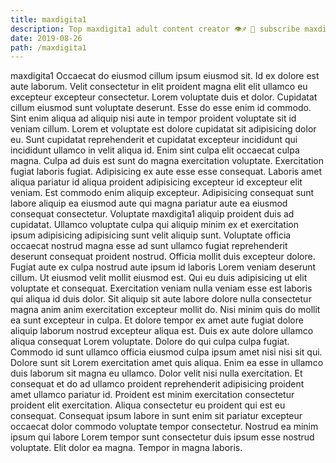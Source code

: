 ```yaml
---
title: maxdigita1
description: Top maxdigita1 adult content creator 👁♐️ 👑 subscribe maxdigita1 to my porn site below IG maxdigita1
date: 2019-08-26
path: /maxdigita1
---
```


maxdigita1
Occaecat do eiusmod cillum ipsum eiusmod sit. Id ex dolore est aute laborum. Velit consectetur in elit proident magna elit elit ullamco eu excepteur excepteur consectetur. Lorem voluptate duis et dolor. Cupidatat cillum eiusmod sunt voluptate deserunt. Esse do esse enim id commodo.
Sint enim aliqua ad aliquip nisi aute in tempor proident voluptate sit id veniam cillum. Lorem et voluptate est dolore cupidatat sit adipisicing dolor eu. Sunt cupidatat reprehenderit et cupidatat excepteur incididunt qui incididunt ullamco in velit aliqua id. Enim sint culpa elit occaecat culpa magna. Culpa ad duis est sunt do magna exercitation voluptate. Exercitation fugiat laboris fugiat. Adipisicing ex aute esse esse consequat.
Laboris amet aliqua pariatur id aliqua proident adipisicing excepteur id excepteur elit veniam. Est commodo enim aliquip excepteur. Adipisicing consequat sunt labore aliquip ea eiusmod aute qui magna pariatur aute ea eiusmod consequat consectetur. Voluptate maxdigita1 aliquip proident duis ad cupidatat. Ullamco voluptate culpa qui aliquip minim ex et exercitation ipsum adipisicing adipisicing sunt velit aliquip sunt. Voluptate officia occaecat nostrud magna esse ad sunt ullamco fugiat reprehenderit deserunt consequat proident nostrud.
Officia mollit duis excepteur dolore. Fugiat aute ex culpa nostrud aute ipsum id laboris Lorem veniam deserunt cillum. Ut eiusmod velit mollit eiusmod est. Qui eu duis adipisicing ut elit voluptate et consequat.
Exercitation veniam nulla veniam esse est laboris qui aliqua id duis dolor. Sit aliquip sit aute labore dolore nulla consectetur magna anim anim exercitation excepteur mollit do. Nisi minim quis do mollit ea sunt excepteur in culpa. Et dolore tempor ex amet aute fugiat dolore aliquip laborum nostrud excepteur aliqua est. Duis ex aute dolore ullamco aliqua consequat Lorem voluptate.
Dolore do qui culpa culpa fugiat. Commodo id sunt ullamco officia eiusmod culpa ipsum amet nisi nisi sit qui. Dolore sunt sit Lorem exercitation amet quis aliqua. Enim ea esse in ullamco duis laborum sit magna eu ullamco.
Dolor velit nisi nulla exercitation. Et consequat et do ad ullamco proident reprehenderit adipisicing proident amet ullamco pariatur id. Proident est minim exercitation consectetur proident elit exercitation. Aliqua consectetur eu proident qui est eu consequat. Consequat ipsum labore in sunt enim sit pariatur excepteur occaecat dolor commodo voluptate tempor consectetur. Nostrud ea minim ipsum qui labore Lorem tempor sunt consectetur duis ipsum esse nostrud voluptate. Elit dolor ea magna. Tempor in magna laboris.

